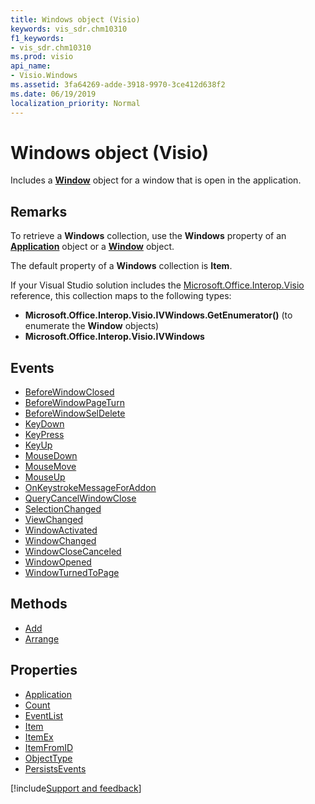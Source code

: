 ```yaml
---
title: Windows object (Visio)
keywords: vis_sdr.chm10310
f1_keywords:
- vis_sdr.chm10310
ms.prod: visio
api_name:
- Visio.Windows
ms.assetid: 3fa64269-adde-3918-9970-3ce412d638f2
ms.date: 06/19/2019
localization_priority: Normal
---
```



# Windows object (Visio)

Includes a **[Window](Visio.Window.md)** object for a window that is open in the application.


## Remarks

To retrieve a **Windows** collection, use the **Windows** property of an **[Application](visio.application.windows.md)** object or a **[Window](Visio.Window.Windows.md)** object.

The default property of a **Windows** collection is **Item**.

If your Visual Studio solution includes the [Microsoft.Office.Interop.Visio](https://docs.microsoft.com/visualstudio/vsto/office-primary-interop-assemblies?view=vs-2019) reference, this collection maps to the following types:

- **Microsoft.Office.Interop.Visio.IVWindows.GetEnumerator()** (to enumerate the **Window** objects)   
- **Microsoft.Office.Interop.Visio.IVWindows**

## Events

-  [BeforeWindowClosed](Visio.Windows.BeforeWindowClosed.md)
-  [BeforeWindowPageTurn](Visio.Windows.BeforeWindowPageTurn.md)
-  [BeforeWindowSelDelete](Visio.Windows.BeforeWindowSelDelete.md)
-  [KeyDown](Visio.Windows.KeyDown.md)
-  [KeyPress](Visio.Windows.KeyPress.md)
-  [KeyUp](Visio.Windows.KeyUp.md)
-  [MouseDown](Visio.Windows.MouseDown.md)
-  [MouseMove](Visio.Windows.MouseMove.md)
-  [MouseUp](Visio.Windows.MouseUp.md)
-  [OnKeystrokeMessageForAddon](Visio.Windows.OnKeystrokeMessageForAddon.md)
-  [QueryCancelWindowClose](Visio.Windows.QueryCancelWindowClose.md)
-  [SelectionChanged](Visio.Windows.SelectionChanged.md)
-  [ViewChanged](Visio.Windows.ViewChanged.md)
-  [WindowActivated](Visio.Windows.WindowActivated.md)
-  [WindowChanged](Visio.Windows.WindowChanged.md)
-  [WindowCloseCanceled](Visio.Windows.WindowCloseCanceled.md)
-  [WindowOpened](Visio.Windows.WindowOpened.md)
-  [WindowTurnedToPage](Visio.Windows.WindowTurnedToPage.md)

## Methods

-  [Add](Visio.Windows.Add.md)
-  [Arrange](Visio.Windows.Arrange.md)

## Properties

-  [Application](Visio.Windows.Application.md)
-  [Count](Visio.Windows.Count.md)
-  [EventList](Visio.Windows.EventList.md)
-  [Item](Visio.Windows.Item.md)
-  [ItemEx](Visio.Windows.ItemEx.md)
-  [ItemFromID](Visio.Windows.ItemFromID.md)
-  [ObjectType](Visio.Windows.ObjectType.md)
-  [PersistsEvents](Visio.Windows.PersistsEvents.md)


[!include[Support and feedback](~/includes/feedback-boilerplate.md)]